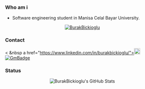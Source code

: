 ### Who am i
- Software engineering student in Manisa Celal Bayar University.
<p align="center">
 <a href="https://github.com/burakbickioglu"><img title="BurakBickioglu" src="https://github-readme-stats.vercel.app/api/top-langs/?username=burakbickioglu&layout=compact&theme=dark"></a><br>
</p>


### Contact
< &nbsp a href="https://www.linkedin.com/in/burakbickioglu/"><img title="Linkedin" src="https://i.hizliresim.com/4dhsc2e.png" width=20></a>
[![GmBadge](https://img.shields.io/badge/-burakbickioglu@gmail.com-c14438?style=flat-square&logo=Gmail&logoColor=white&link=mailto:burakbickioglu@gmail.com)](mailto:burakbickioglu@gmail.com)
   

### Status
<p align="center">
  <img src="https://github-readme-stats.vercel.app/api?username=burakbickioglu&&show_icons=true&theme=dark&line_height=27&v=5" alt="BurakBickioglu's GitHub Stats" /><br>
